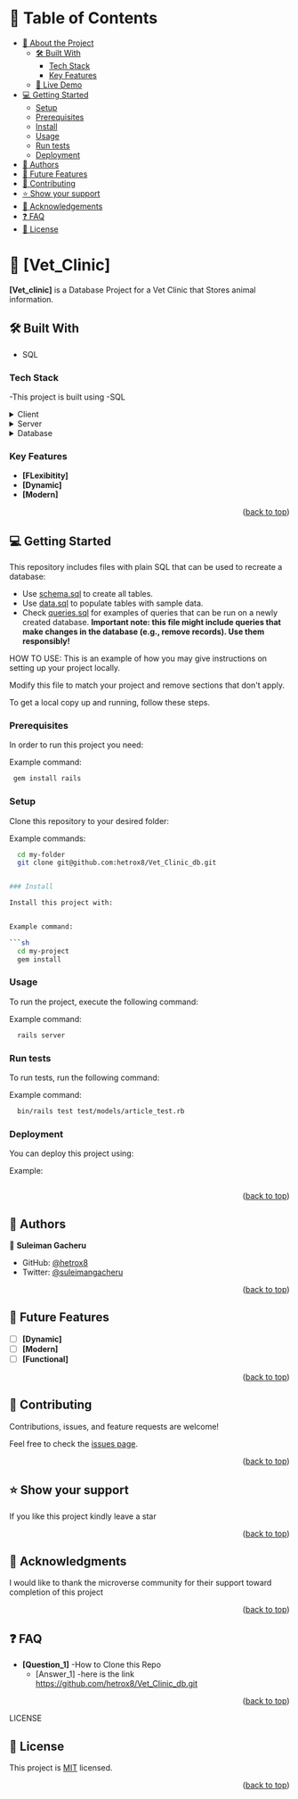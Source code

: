 
<!-- TABLE OF CONTENTS -->

# 📗 Table of Contents

- [📖 About the Project](#about-project)
  - [🛠 Built With](#built-with)
    - [Tech Stack](#tech-stack)
    - [Key Features](#key-features)
  - [🚀 Live Demo](#live-demo)
- [💻 Getting Started](#getting-started)
  - [Setup](#setup)
  - [Prerequisites](#prerequisites)
  - [Install](#install)
  - [Usage](#usage)
  - [Run tests](#run-tests)
  - [Deployment](#triangular_flag_on_post-deployment)
- [👥 Authors](#authors)
- [🔭 Future Features](#future-features)
- [🤝 Contributing](#contributing)
- [⭐️ Show your support](#support)
- [🙏 Acknowledgements](#acknowledgements)
- [❓ FAQ](#faq)
- [📝 License](#license)

<!-- PROJECT DESCRIPTION -->

# 📖 [Vet_Clinic] <a name="about-project"></a>


**[Vet_clinic]** is a Database Project for a Vet Clinic that Stores animal information.

## 🛠 Built With <a name="built-with"></a>
- SQL
### Tech Stack <a name="tech-stack"></a>

-This project is built using 
-SQL

<details>
  <summary>Client</summary>
  <ul>
    <li><a href="https://reactjs.org/">React.js</a></li>
    <li><a href="https://SQL.org/">SQL</a></li>
  </ul>
</details>

<details>
  <summary>Server</summary>
  <ul>
    <li><a href="https://expressjs.com/">Express.js</a></li>
  </ul>
</details>

<details>
<summary>Database</summary>
  <ul>
    <li><a href="https://www.postgresql.org/">PostgreSQL</a></li>
  </ul>
</details>

<!-- Features -->

### Key Features <a name="key-features"></a>

- **[FLexibitity]**
- **[Dynamic]**
- **[Modern]**

<p align="right">(<a href="#readme-top">back to top</a>)</p>

<!-- GETTING STARTED -->

## 💻 Getting Started <a name="getting-started"></a>

This repository includes files with plain SQL that can be used to recreate a database:

- Use [schema.sql](./schema.sql) to create all tables.
- Use [data.sql](./data.sql) to populate tables with sample data.
- Check [queries.sql](./queries.sql) for examples of queries that can be run on a newly created database. **Important note: this file might include queries that make changes in the database (e.g., remove records). Use them responsibly!**

<a name="readme-top"></a>


HOW TO USE:
This is an example of how you may give instructions on setting up your project locally.

Modify this file to match your project and remove sections that don't apply.

To get a local copy up and running, follow these steps.

### Prerequisites

In order to run this project you need:


Example command:

```sh
 gem install rails
```


### Setup

Clone this repository to your desired folder:


Example commands:

```sh
  cd my-folder
  git clone git@github.com:hetrox8/Vet_Clinic_db.git


### Install

Install this project with:


Example command:

```sh
  cd my-project
  gem install
```


### Usage

To run the project, execute the following command:


Example command:

```sh
  rails server
```


### Run tests

To run tests, run the following command:


Example command:

```sh
  bin/rails test test/models/article_test.rb
```


### Deployment

You can deploy this project using:


Example:

```sh

```


<p align="right">(<a href="#readme-top">back to top</a>)</p>

## 👥 Authors <a name="authors"></a>

👤 **Suleiman Gacheru**

- GitHub: [@hetrox8](https://github.com/hetrox8)
- Twitter: [@suleimangacheru](https://SuleimanGacheru/twitterhandle)


<p align="right">(<a href="#readme-top">back to top</a>)</p>


## 🔭 Future Features <a name="future-features"></a>

- [ ] **[Dynamic]**
- [ ] **[Modern]**
- [ ] **[Functional]**

<p align="right">(<a href="#readme-top">back to top</a>)</p>



## 🤝 Contributing <a name="contributing"></a>

Contributions, issues, and feature requests are welcome!

Feel free to check the [issues page](../../issues/).

<p align="right">(<a href="#readme-top">back to top</a>)</p>



## ⭐️ Show your support <a name="support"></a>


If you like this project kindly leave a star

<p align="right">(<a href="#readme-top">back to top</a>)</p>

## 🙏 Acknowledgments <a name="acknowledgements"></a>


I would like to thank the microverse community for their support toward completion of this project

<p align="right">(<a href="#readme-top">back to top</a>)</p>


## ❓ FAQ <a name="faq"></a>


- **[Question_1]**
-How to Clone this Repo 
  - [Answer_1]
-here is the link https://github.com/hetrox8/Vet_Clinic_db.git


<p align="right">(<a href="#readme-top">back to top</a>)</p>

 LICENSE 

## 📝 License <a name="license"></a>

This project is [MIT](./MIT.md) licensed.

<p align="right">(<a href="#readme-top">back to top</a>)</p>
